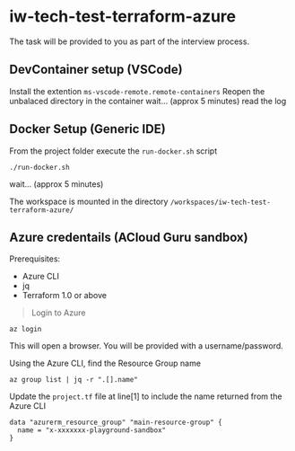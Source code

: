 # iw-tech-test-terraform-azure

The task will be provided to you as part of the interview process.

## DevContainer setup (VSCode)

Install the extention `ms-vscode-remote.remote-containers`
Reopen the unbalaced directory in the container
wait... (approx 5 minutes) read the log

## Docker Setup (Generic IDE)

From the project folder execute the `run-docker.sh` script

```shell
./run-docker.sh
```

wait... (approx 5 minutes)

The workspace is mounted in the directory `/workspaces/iw-tech-test-terraform-azure/`

## Azure credentails (ACloud Guru sandbox)

Prerequisites:
* Azure CLI
* jq
* Terraform 1.0 or above

> Login to Azure 

```shell
az login
```

This will open a browser. You will be provided with a username/password.

Using the Azure CLI, find the Resource Group name 

```shell
az group list | jq -r ".[].name"
```

Update the `project.tf` file at line[1] to include the name returned from the Azure CLI

```code
data "azurerm_resource_group" "main-resource-group" {
  name = "x-xxxxxxx-playground-sandbox"
}
```
